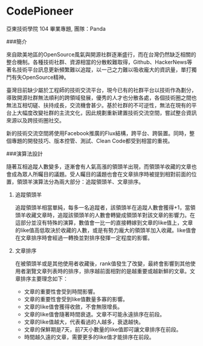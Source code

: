 # CodePioneer
亞東技術學院 104 畢業專題, 團隊：Panda

###簡介

來自歐美地區的OpenSource風氣與開源社群逐漸盛行，而在台灣仍然缺乏相關的整合機制。各種技術社群、資源相當的分散較難取得，Github、HackerNews等著名技術平台訊息更新頻繁難以追蹤，以一己之力難以吸收龐大的資訊量，單打獨鬥有失OpenSource精神。

臺灣目前缺少屬於工程師的技術交流平台，現今已有的社群平台以技術作為劃分，導致開源社群無法順利的跨領域發展，優秀的人才也分散各處，各個技術圈之間也無法互相切磋、扶持成長，交流機會甚少。基於社群的不可逆性，無法在現有的平台上大幅度改變社群的主流文化，因此規劃重新建置技術交流空間，嘗試整合資訊來源以及跨技術圈社交。

新的技術交流空間將使用Facebook推廣的Flux結構，跨平台、跨裝置。同時，整個專題的開發技巧、版本控管、測試、Clean Code都受到相當的重視。

###演算法設計

隨著互相追蹤人數變多，逐漸會有人氣高漲的領頭羊出現，而領頭羊收藏的文章也會成為眾人所矚目的議題。受人矚目的議題也會在文章排序時被提到相對前面的位置，領頭羊演算法分為兩大部分：追蹤領頭羊、文章排序。

1. 追蹤領頭羊

	追蹤領頭羊相當單純，每多一名追蹤者，該領頭羊在追蹤人數會獲得+1，當領頭羊收藏文章時，追蹤該領頭羊的人數會轉變成領頭羊對該文章的影響力。在這部分並沒有特殊的演算，數值會一比一的直接轉嫁到文章的like值上，文章的like值高低取決於收藏的人數，或是有勢力龐大的領頭羊加入收藏。like值會在文章排序時會經過一轉換並對排序發揮一定程度的影響。
   
2. 文章排序

	在被領頭羊或是其他使用者收藏後，rank值發生了改變，最終會影響到其他使用者瀏覽文章列表時的排序，排序越前面相對的是越重要或越新鮮的文章。文章排序主要理念如下：
	* 文章的重要性會受到時間影響。
	* 文章的重要性會受到like值數量多寡的影響。
	* 文章的like值會獲得收斂，不會無限增長。
	* 文章的like值會隨著時間衰退。文章不可能永遠排序在前段。
	* 文章的like值越大，代表看過的人越多，衰退越快。
	* 文章的保鮮期是7天，前7天小數量的like值即可讓文章排序在前段。
	* 時間越久遠的文章，需要更多的like值才能排序在前段。
       